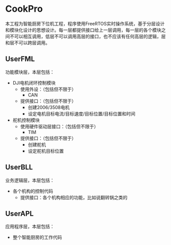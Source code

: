 # CookPro

​	本工程为智能厨房下位机工程，程序使用FreeRTOS实时操作系统，基于分层设计和模块化设计的思想设计。每一层都提供接口给上一层调用，每一层的各个模块之间不可以相互调用，低层不可以调用高层的接口，也不应该有任何高层的逻辑，层和层不可以跨层调用。

## UserFML

功能模块层，本层包括：

- DJI电机闭环控制模块
  - 使用外设：（包括但不限于）
    - CAN
  - 提供接口：（包括但不限于）
    - 创建2006/3508电机
    - 设定电机目标电流/目标速度/目标位置/目标位置和时间
- 舵机控制模块
  - 使用硬件驱动层接口：（包括但不限于）
    - TIM
  - 提供接口：（包括但不限于）
    - 创建舵机
    - 设定舵机目标位置

## UserBLL

业务逻辑层，本层包括：

- 各个机构的控制代码
  - 提供接口：各个机构相应的功能，比如说翻转锅之类的

## UserAPL

应用程序层，本层包括：

- 整个智能厨房的工作代码

